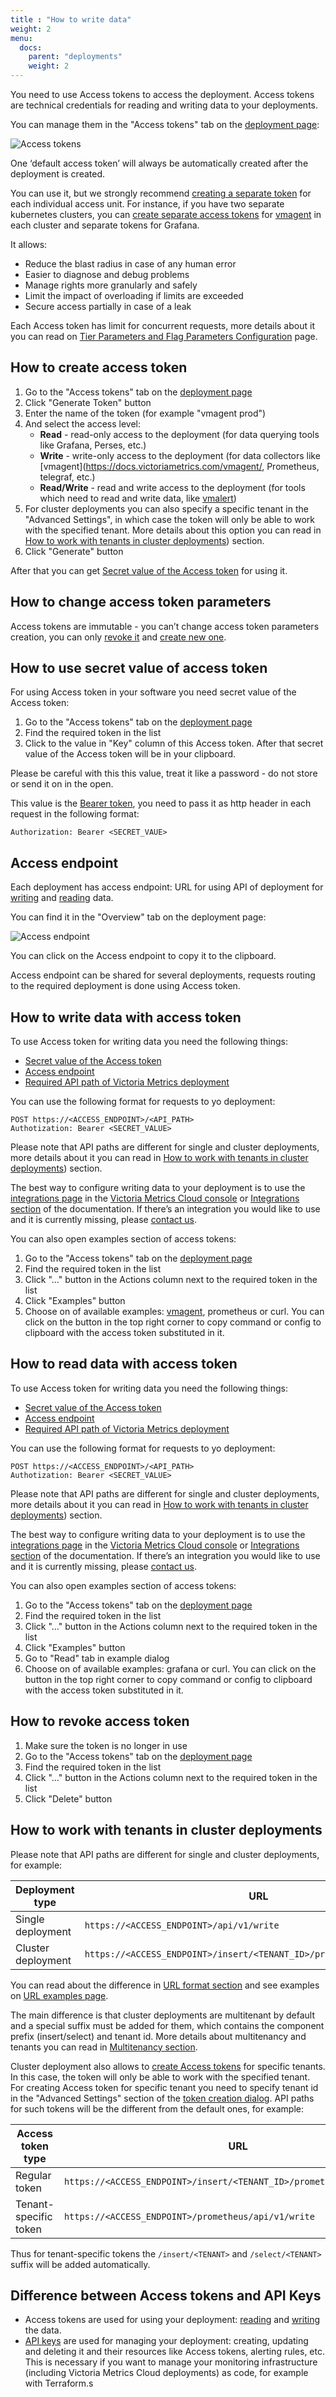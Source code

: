 ```yaml
---
title : "How to write data"
weight: 2
menu:
  docs:
    parent: "deployments"
    weight: 2
---
```


You need to use Access tokens to access the deployment.
Access tokens are technical credentials for reading and writing data to your deployments.

You can manage them in the "Access tokens" tab on the [deployment page](https://console.victoriametrics.cloud/deployments):

![Access tokens](access-tokens.webp)

One ‘default access token’ will always be automatically created after the deployment is created.

You can use it, but we strongly recommend [creating a separate token](#how-to-create-access-token) for each individual access unit.
For instance, if you have two separate kubernetes clusters, you can [create separate access tokens](#how-to-create-access-token) 
for [vmagent](https://docs.victoriametrics.com/vmagent/) in each cluster and separate tokens for Grafana.

It allows:

- Reduce the blast radius in case of any human error
- Easier to diagnose and debug problems
- Manage rights more granularly and safely
- Limit the impact of overloading if limits are exceeded
- Secure access partially in case of a leak

Each Access token has limit for concurrent requests, more details about it you can read on [Tier Parameters and Flag Parameters Configuration](../tiers-parameters.md) page.

## How to create access token

1. Go to the "Access tokens" tab on the [deployment page](https://console.victoriametrics.cloud/deployments)
2. Click "Generate Token" button
3. Enter the name of the token (for example "vmagent prod")
4. And select the access level:
   - **Read** - read-only access to the deployment (for data querying tools like Grafana, Perses, etc.)
   - **Write** - write-only access to the deployment (for data collectors like [vmagent](https://docs.victoriametrics.com/vmagent/, Prometheus, telegraf, etc.)
   - **Read/Write** - read and write access to the deployment (for tools which need to read and write data, like [vmalert](https://docs.victoriametrics.com/vmalert/))
5. For cluster deployments you can also specify a specific tenant in the "Advanced Settings", in which case the token will only be able to work with the specified tenant. More details about this option you can read in [How to work with tenants in cluster deployments](#how-to-work-with-tenants-in-cluster-deployments)) section. 
6. Click "Generate" button

After that you can get [Secret value of the Access token](#how-to-use-secret-value-of-access-token) for using it.

## How to change access token parameters

Access tokens are immutable - you can’t change access token parameters creation, you can only [revoke it](#how-to-revoke-access-token) and [create new one](#how-to-create-access-token).

## How to use secret value of access token

For using Access token in your software you need secret value of the Access token:

1. Go to the "Access tokens" tab on the [deployment page](https://console.victoriametrics.cloud/deployments)
2. Find the required token in the list
3. Click to the value in "Key" column of this Access token. After that secret value of the Access token will be in your clipboard.

Please be careful with this this value, treat it like a password - do not store or send it on in the open.

This value is the [Bearer token](https://swagger.io/docs/specification/v3_0/authentication/bearer-authentication/), 
you need to pass it as http header in each request in the following format:

```
Authorization: Bearer <SECRET_VAUE>
```

## Access endpoint

Each deployment has access endpoint: URL for using API of deployment 
for [writing](#how-to-write-data-with-access-token) and [reading](#how-to-read-data-with-access-token) data.

You can find it in the "Overview" tab on the deployment page:

![Access endpoint](access-endpoint.webp)

You can click on the Access endpoint to copy it to the clipboard.

Access endpoint can be shared for several deployments, requests routing to the required deployment is done using Access token.

## How to write data with access token

To use Access token for writing data you need the following things:

- [Secret value of the Access token](#how-to-use-secret-value-of-access-token)
- [Access endpoint](#access-endpoint)
- [Required API path of Victoria Metrics deployment](https://docs.victoriametrics.com/victoriametrics/url-examples/)

You can use the following format for requests to yo deployment:

```
POST https://<ACCESS_ENDPOINT>/<API_PATH>
Authotization: Bearer <SECRET_VALUE>
```

Please note that API paths are different for single and cluster deployments, more details about it you can read in [How to work with tenants in cluster deployments](#how-to-work-with-tenants-in-cluster-deployments)) section.

The best way to configure writing data to your deployment is to use the [integrations page](https://console.victoriametrics.cloud/integrations?integrationType=ingestion)
in the [Victoria Metrics Cloud console](https://console.victoriametrics.cloud/integrations) or [Integrations section](../integrations) of the documentation. 
If there’s an integration you would like to use and it is currently missing, please [contact us](mailto:support-cloud@victoriametrics.com).

You can also open examples section of access tokens:

1. Go to the "Access tokens" tab on the [deployment page](https://console.victoriametrics.cloud/deployments)
2. Find the required token in the list
3. Click "..." button in the Actions column next to the required token in the list
4. Click "Examples" button
5. Choose on of available examples: [vmagent](https://docs.victoriametrics.com/vmagent/), prometheus or curl. You can click on the button in the top right corner to copy command or config to clipboard with the access token substituted in it.

## How to read data with access token

To use Access token for writing data you need the following things:

- [Secret value of the Access token](#how-to-use-secret-value-of-access-token)
- [Access endpoint](#access-endpoint)
- [Required API path of Victoria Metrics deployment](https://docs.victoriametrics.com/victoriametrics/url-examples/)

You can use the following format for requests to yo deployment:

```
POST https://<ACCESS_ENDPOINT>/<API_PATH>
Authotization: Bearer <SECRET_VALUE>
```

Please note that API paths are different for single and cluster deployments, more details about it you can read in [How to work with tenants in cluster deployments](#how-to-work-with-tenants-in-cluster-deployments)) section.

The best way to configure writing data to your deployment is to use the [integrations page](https://console.victoriametrics.cloud/integrations?integrationType=visualization)
in the [Victoria Metrics Cloud console](https://console.victoriametrics.cloud/integrations) or [Integrations section](../integrations) of the documentation.
If there’s an integration you would like to use and it is currently missing, please [contact us](mailto:support-cloud@victoriametrics.com).

You can also open examples section of access tokens:

1. Go to the "Access tokens" tab on the [deployment page](https://console.victoriametrics.cloud/deployments)
2. Find the required token in the list
3. Click "..." button in the Actions column next to the required token in the list
4. Click "Examples" button
5. Go to "Read" tab in example dialog
6. Choose on of available examples: grafana or curl. You can click on the button in the top right corner to copy command or config to clipboard with the access token substituted in it.

## How to revoke access token

1. Make sure the token is no longer in use
2. Go to the "Access tokens" tab on the [deployment page](https://console.victoriametrics.cloud/deployments)
3. Find the required token in the list
4. Click "..." button in the Actions column next to the required token in the list
5. Click "Delete" button

## How to work with tenants in cluster deployments

Please note that API paths are different for single and cluster deployments, for example:

| Deployment type    | URL                                                                    |
|--------------------|------------------------------------------------------------------------|
| Single deployment  | `https://<ACCESS_ENDPOINT>/api/v1/write`                               |
| Cluster deployment | `https://<ACCESS_ENDPOINT>/insert/<TENANT_ID>/prometheus/api/v1/write` |

You can read about the difference in [URL format section](https://docs.victoriametrics.com/victoriametrics/cluster-victoriametrics/#url-format) 
and see examples on [URL examples page](https://docs.victoriametrics.com/victoriametrics/url-examples/).

The main difference is that cluster deployments are multitenant by default and a special suffix must be added for them, which contains the component prefix (insert/select) and tenant id.
More details about multitenancy and tenants you can read in [Multitenancy section](https://docs.victoriametrics.com/victoriametrics/cluster-victoriametrics/#multitenancy).

Cluster deployment also allows to [create Access tokens](#how-to-create-access-token) for specific tenants.
In this case, the token will only be able to work with the specified tenant.
For creating Access token for specific tenant you need to specify tenant id in the "Advanced Settings" section of the [token creation dialog](#how-to-create-access-token).
API paths for such tokens will be the different from the default ones, for example:

| Access token type     | URL                                                                    |
|-----------------------|------------------------------------------------------------------------|
| Regular token         | `https://<ACCESS_ENDPOINT>/insert/<TENANT_ID>/prometheus/api/v1/write` |
| Tenant-specific token | `https://<ACCESS_ENDPOINT>/prometheus/api/v1/write`                    |

Thus for tenant-specific tokens the `/insert/<TENANT>` and `/select/<TENANT>` suffix will be added automatically.

## Difference between Access tokens and API Keys

- Access tokens are used for using your deployment: [reading](#how-to-read-data-with-access-token) and [writing](#how-to-write-data-with-access-token) the data.
- [API keys](../api.md) are used for managing your deployment: creating, updating and deleting it and their resources like Access tokens, alerting rules, etc. 
  This is necessary if you want to manage your monitoring infrastructure (including Victoria Metrics Cloud deployments) as code, for example with Terraform.s
